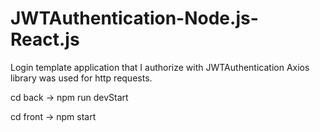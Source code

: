 # JWTAuthentication-Node.js-React.js
Login template application that I authorize with JWTAuthentication
Axios library was used for http requests.

cd back -> npm run devStart

cd front -> npm start
